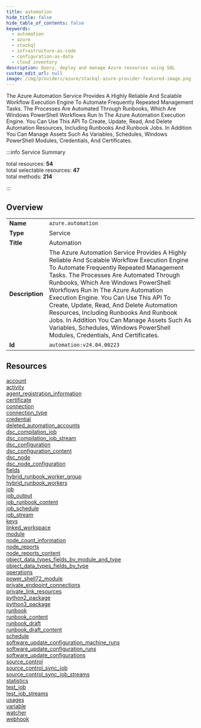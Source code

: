 ```yaml
---
title: automation
hide_title: false
hide_table_of_contents: false
keywords:
  - automation
  - azure
  - stackql
  - infrastructure-as-code
  - configuration-as-data
  - cloud inventory
description: Query, deploy and manage Azure resources using SQL
custom_edit_url: null
image: /img/providers/azure/stackql-azure-provider-featured-image.png
---
```


The Azure Automation Service Provides A Highly Reliable And Scalable Workflow Execution Engine To Automate Frequently Repeated Management Tasks. The Processes Are Automated Through Runbooks, Which Are Windows PowerShell Workflows Run In The Azure Automation Execution Engine. You Can Use This API To Create, Update, Read, And Delete Automation Resources, Including Runbooks And Runbook Jobs. In Addition You Can Manage Assets Such As Variables, Schedules, Windows PowerShell Modules, Credentials, And Certificates.  
    
:::info Service Summary

<div class="row">
<div class="providerDocColumn">
<span>total resources:&nbsp;<b>54</b></span><br />
<span>total selectable resources:&nbsp;<b>47</b></span><br />
<span>total methods:&nbsp;<b>214</b></span><br />
</div>
</div>

:::

## Overview
<table><tbody>
<tr><td><b>Name</b></td><td><code>azure.automation</code></td></tr>
<tr><td><b>Type</b></td><td>Service</td></tr>
<tr><td><b>Title</b></td><td>Automation</td></tr>
<tr><td><b>Description</b></td><td>The Azure Automation Service Provides A Highly Reliable And Scalable Workflow Execution Engine To Automate Frequently Repeated Management Tasks. The Processes Are Automated Through Runbooks, Which Are Windows PowerShell Workflows Run In The Azure Automation Execution Engine. You Can Use This API To Create, Update, Read, And Delete Automation Resources, Including Runbooks And Runbook Jobs. In Addition You Can Manage Assets Such As Variables, Schedules, Windows PowerShell Modules, Credentials, And Certificates.</td></tr>
<tr><td><b>Id</b></td><td><code>automation:v24.04.00223</code></td></tr>
</tbody></table>

## Resources
<div class="row">
<div class="providerDocColumn">
<a href="/providers/azure/automation/account/">account</a><br />
<a href="/providers/azure/automation/activity/">activity</a><br />
<a href="/providers/azure/automation/agent_registration_information/">agent_registration_information</a><br />
<a href="/providers/azure/automation/certificate/">certificate</a><br />
<a href="/providers/azure/automation/connection/">connection</a><br />
<a href="/providers/azure/automation/connection_type/">connection_type</a><br />
<a href="/providers/azure/automation/credential/">credential</a><br />
<a href="/providers/azure/automation/deleted_automation_accounts/">deleted_automation_accounts</a><br />
<a href="/providers/azure/automation/dsc_compilation_job/">dsc_compilation_job</a><br />
<a href="/providers/azure/automation/dsc_compilation_job_stream/">dsc_compilation_job_stream</a><br />
<a href="/providers/azure/automation/dsc_configuration/">dsc_configuration</a><br />
<a href="/providers/azure/automation/dsc_configuration_content/">dsc_configuration_content</a><br />
<a href="/providers/azure/automation/dsc_node/">dsc_node</a><br />
<a href="/providers/azure/automation/dsc_node_configuration/">dsc_node_configuration</a><br />
<a href="/providers/azure/automation/fields/">fields</a><br />
<a href="/providers/azure/automation/hybrid_runbook_worker_group/">hybrid_runbook_worker_group</a><br />
<a href="/providers/azure/automation/hybrid_runbook_workers/">hybrid_runbook_workers</a><br />
<a href="/providers/azure/automation/job/">job</a><br />
<a href="/providers/azure/automation/job_output/">job_output</a><br />
<a href="/providers/azure/automation/job_runbook_content/">job_runbook_content</a><br />
<a href="/providers/azure/automation/job_schedule/">job_schedule</a><br />
<a href="/providers/azure/automation/job_stream/">job_stream</a><br />
<a href="/providers/azure/automation/keys/">keys</a><br />
<a href="/providers/azure/automation/linked_workspace/">linked_workspace</a><br />
<a href="/providers/azure/automation/module/">module</a><br />
<a href="/providers/azure/automation/node_count_information/">node_count_information</a><br />
<a href="/providers/azure/automation/node_reports/">node_reports</a><br />
</div>
<div class="providerDocColumn">
<a href="/providers/azure/automation/node_reports_content/">node_reports_content</a><br />
<a href="/providers/azure/automation/object_data_types_fields_by_module_and_type/">object_data_types_fields_by_module_and_type</a><br />
<a href="/providers/azure/automation/object_data_types_fields_by_type/">object_data_types_fields_by_type</a><br />
<a href="/providers/azure/automation/operations/">operations</a><br />
<a href="/providers/azure/automation/power_shell72_module/">power_shell72_module</a><br />
<a href="/providers/azure/automation/private_endpoint_connections/">private_endpoint_connections</a><br />
<a href="/providers/azure/automation/private_link_resources/">private_link_resources</a><br />
<a href="/providers/azure/automation/python2_package/">python2_package</a><br />
<a href="/providers/azure/automation/python3_package/">python3_package</a><br />
<a href="/providers/azure/automation/runbook/">runbook</a><br />
<a href="/providers/azure/automation/runbook_content/">runbook_content</a><br />
<a href="/providers/azure/automation/runbook_draft/">runbook_draft</a><br />
<a href="/providers/azure/automation/runbook_draft_content/">runbook_draft_content</a><br />
<a href="/providers/azure/automation/schedule/">schedule</a><br />
<a href="/providers/azure/automation/software_update_configuration_machine_runs/">software_update_configuration_machine_runs</a><br />
<a href="/providers/azure/automation/software_update_configuration_runs/">software_update_configuration_runs</a><br />
<a href="/providers/azure/automation/software_update_configurations/">software_update_configurations</a><br />
<a href="/providers/azure/automation/source_control/">source_control</a><br />
<a href="/providers/azure/automation/source_control_sync_job/">source_control_sync_job</a><br />
<a href="/providers/azure/automation/source_control_sync_job_streams/">source_control_sync_job_streams</a><br />
<a href="/providers/azure/automation/statistics/">statistics</a><br />
<a href="/providers/azure/automation/test_job/">test_job</a><br />
<a href="/providers/azure/automation/test_job_streams/">test_job_streams</a><br />
<a href="/providers/azure/automation/usages/">usages</a><br />
<a href="/providers/azure/automation/variable/">variable</a><br />
<a href="/providers/azure/automation/watcher/">watcher</a><br />
<a href="/providers/azure/automation/webhook/">webhook</a><br />
</div>
</div>
